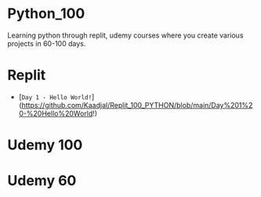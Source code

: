 # Python_100
Learning python through replit, udemy courses where you create various projects in 60-100 days. 

# Replit
* [`Day 1 - Hello World!`] (https://github.com/Kaadjal/Replit_100_PYTHON/blob/main/Day%201%20-%20Hello%20World!)

# Udemy 100

# Udemy 60
